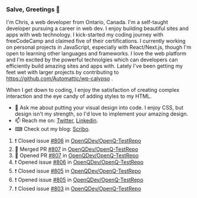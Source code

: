 ### Salve, Greetings 👋

I'm Chris, a web developer from Ontario, Canada. I'm a self-taught developer pursuing a career in web dev. I enjoy building beautiful sites and apps with web technology.
I kick-started my coding journey with freeCodeCamp and claimed five of their certifications.  I currently working on personal projects in JavaScript, especially with React/Next.js, though I'm open to learning other languages and frameworks. I love the web platform and I'm excited by the powerful technolgies which can developers can efficiently build amazing sites and apps with. Lately I've been getting my feet wet with larger projects by contributing to https://github.com/Automattic/wp-calypso .

When I get down to coding, I enjoy the satisfaction of creating complex interaction and the eye candy of adding styles to my HTML. 

- 💬 Ask me about putting your visual design into code. I enjoy CSS, but design isn't my strength, so I'd love to implement your amazing design.
- 📫 Reach me on: [Twitter](https://twitter.com/Christo28120856), [Linkedin](https://www.linkedin.com/in/christopher-stevers-07b9a5204/).
- ⌨ Check out my blog: [Scribo](https://christopherstevers.cf).
<!--
**Christopher-Stevers/Christopher-Stevers** is a ✨ _special_ ✨ repository because its `README.md` (this file) appears on your GitHub profile.

Here are some ideas to get you started:

- 🔭 I’m currently working on ...
- 🌱 I’m currently learning ...
- 👯 I’m looking to collaborate on ...
- 🤔 I’m looking for help with ...
- 😄 Pronouns: ...
- ⚡ Fun fact: ...
-->

<!--START_SECTION:activity-->
1. ❗️ Closed issue [#806](https://github.com/OpenQDev/OpenQ-TestRepo/issues/806) in [OpenQDev/OpenQ-TestRepo](https://github.com/OpenQDev/OpenQ-TestRepo)
2. 🎉 Merged PR [#807](https://github.com/OpenQDev/OpenQ-TestRepo/pull/807) in [OpenQDev/OpenQ-TestRepo](https://github.com/OpenQDev/OpenQ-TestRepo)
3. 💪 Opened PR [#807](https://github.com/OpenQDev/OpenQ-TestRepo/pull/807) in [OpenQDev/OpenQ-TestRepo](https://github.com/OpenQDev/OpenQ-TestRepo)
4. ❗️ Opened issue [#806](https://github.com/OpenQDev/OpenQ-TestRepo/issues/806) in [OpenQDev/OpenQ-TestRepo](https://github.com/OpenQDev/OpenQ-TestRepo)
5. ❗️ Closed issue [#805](https://github.com/OpenQDev/OpenQ-TestRepo/issues/805) in [OpenQDev/OpenQ-TestRepo](https://github.com/OpenQDev/OpenQ-TestRepo)
6. ❗️ Opened issue [#805](https://github.com/OpenQDev/OpenQ-TestRepo/issues/805) in [OpenQDev/OpenQ-TestRepo](https://github.com/OpenQDev/OpenQ-TestRepo)
7. ❗️ Closed issue [#803](https://github.com/OpenQDev/OpenQ-TestRepo/issues/803) in [OpenQDev/OpenQ-TestRepo](https://github.com/OpenQDev/OpenQ-TestRepo)
<!--END_SECTION:activity-->
